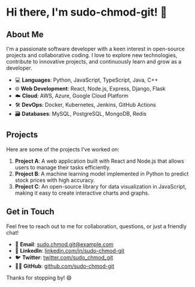 # Hi there, I'm sudo-chmod-git! 👋

## About Me

I'm a passionate software developer with a keen interest in open-source projects and collaborative coding. I love to explore new technologies, contribute to innovative projects, and continuously learn and grow as a developer.

- 💻 **Languages**: Python, JavaScript, TypeScript, Java, C++
- 🌐 **Web Development**: React, Node.js, Express, Django, Flask
- ☁️ **Cloud**: AWS, Azure, Google Cloud Platform
- 🛠 **DevOps**: Docker, Kubernetes, Jenkins, GitHub Actions
- 🗃 **Databases**: MySQL, PostgreSQL, MongoDB, Redis

## Projects

Here are some of the projects I've worked on:

1. **Project A**: A web application built with React and Node.js that allows users to manage their tasks efficiently.
2. **Project B**: A machine learning model implemented in Python to predict stock prices with high accuracy.
3. **Project C**: An open-source library for data visualization in JavaScript, making it easy to create interactive charts and graphs.

## Get in Touch

Feel free to reach out to me for collaboration, questions, or just a friendly chat!

- 📧 **Email**: sudo.chmod.git@example.com
- 💼 **LinkedIn**: [linkedin.com/in/sudo-chmod-git](https://linkedin.com/in/sudo-chmod-git)
- 🐦 **Twitter**: [twitter.com/sudo_chmod_git](https://twitter.com/sudo_chmod_git)
- 👨‍💻 **GitHub**: [github.com/sudo-chmod-git](https://github.com/sudo-chmod-git)

Thanks for stopping by! 😄
